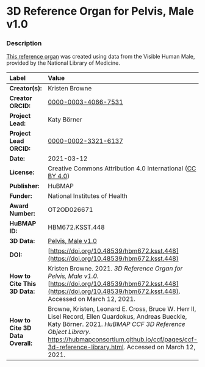 # 3D Reference Organ for Pelvis, Male v1.0

### Description
[This reference organ](https://hubmapconsortium.github.io/ccf/pages/ccf-3d-reference-library.html) was created using data from the Visible Human Male, provided by the National Library of Medicine.

| Label | Value |
| :------------- |:-------------|
| **Creator(s):** | Kristen Browne |
| **Creator ORCID:** | [0000-0003-4066-7531](https://orcid.org/0000-0003-4066-7531) |
| **Project Lead:** | Katy B&ouml;rner |
| **Project Lead ORCID:** | [0000-0002-3321-6137](https://orcid.org/0000-0002-3321-6137) |
| **Date:** | 2021-03-12 |
| **License:** | Creative Commons Attribution 4.0 International ([CC BY 4.0](https://creativecommons.org/licenses/by/4.0/)) |
| **Publisher:** | HuBMAP |
| **Funder:** | National Institutes of Health |
| **Award Number:** | OT2OD026671 |
| **HuBMAP ID:** | HBM672.KSST.448 |
| **3D Data:** | [Pelvis, Male v1.0](https://hubmapconsortium.github.io/ccf-releases/v1.0/models/VH_M_Pelvis_v1.0.glb) |
| **DOI:** | [https://doi.org/10.48539/hbm672.ksst.448](https://doi.org/10.48539/hbm672.ksst.448) |
| **How to Cite This 3D Data:** | Kristen Browne. 2021. *3D Reference Organ for Pelvis, Male v1.0.* [https://doi.org/10.48539/hbm672.ksst.448](https://doi.org/10.48539/hbm672.ksst.448). Accessed on March 12, 2021. |
| **How to Cite 3D Data Overall:** | Browne, Kristen, Leonard E. Cross, Bruce W. Herr II, Lisel Record, Ellen Quardokus, Andreas Bueckle, Katy B&ouml;rner. 2021. *HuBMAP CCF 3D Reference Object Library*. https://hubmapconsortium.github.io/ccf/pages/ccf-3d-reference-library.html. Accessed on March 12, 2021. |